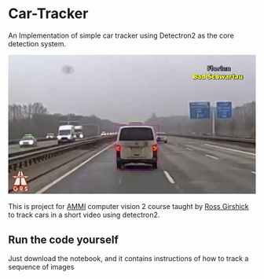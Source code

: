 # Car-Tracker
An Implementation of simple car tracker using Detectron2 as the core detection system.

![alt text](https://github.com/mohammedElfatihSalah/Car-Tracker/blob/main/30.jpg?raw=true)

This is project for [AMMI](https://aimsammi.org/) computer vision 2 course taught by [Ross Girshick](https://www.rossgirshick.info/) to track cars in a short video using detectron2.  


## Run the code yourself
Just download the notebook, and it contains instructions of how to track a sequence of images

